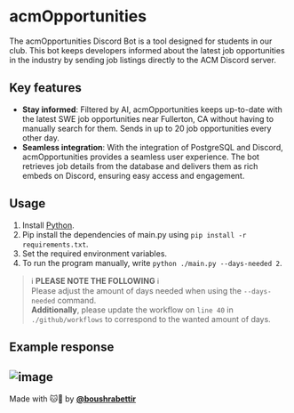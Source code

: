 # acmOpportunities

The acmOpportunities Discord Bot is a tool designed for students in our club. This bot keeps developers informed about the latest job opportunities in the industry by sending job listings directly to the ACM Discord server.

## Key features

- **Stay informed**: Filtered by AI, acmOpportunities keeps up-to-date with the latest SWE job opportunities near Fullerton, CA without having to manually search for them. Sends in up to 20 job opportunities every other day.
- **Seamless integration**: With the integration of PostgreSQL and Discord, acmOpportunities provides a seamless user experience. The bot retrieves job details from the database and delivers them as rich embeds on Discord, ensuring easy access and engagement.

## Usage

1. Install [Python](https://www.python.org/downloads/).
2. Pip install the dependencies of main.py using `pip install -r requirements.txt`.
3. Set the required environment variables.
4. To run the program manually, write `python ./main.py --days-needed 2`.


> ℹ️ **PLEASE NOTE THE FOLLOWING** ℹ️<br/>
> Please adjust the amount of days needed
> when using the `--days-needed` command.<br/>
> **Additionally**, please update the workflow on `line 40` in
> `./github/workflows` to correspond to the
> wanted amount of days.

## Example response

![image](https://github.com/acmcsufoss/acmOpportunities/assets/116927138/d4962302-adee-4d41-a2c4-fccdeacd8710)
---

Made with 🐱💙 by [**@boushrabettir**](https://github.com/boushrabettir)
